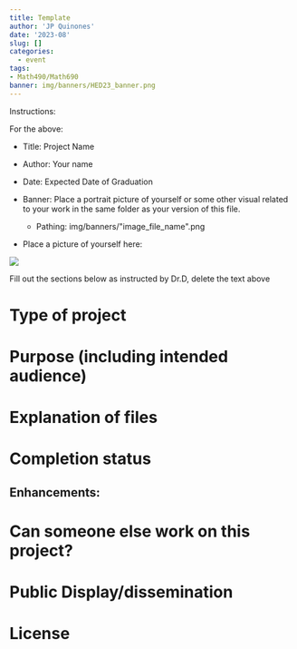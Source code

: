 ```yaml
---
title: Template
author: 'JP Quinones'
date: '2023-08'
slug: []
categories:
  - event
tags:
- Math490/Math690
banner: img/banners/HED23_banner.png
---
```


Instructions:

For the above:

-   Title: Project Name

-   Author: Your name

-   Date: Expected Date of Graduation

-   Banner: Place a portrait picture of yourself or some other visual related to your work in the same folder as your version of this file.

    -   Pathing: img/banners/"image_file_name".png

-   Place a picture of yourself here:

![](HED_Info_small.png)

Fill out the sections below as instructed by Dr.D, delete the text above

# Type of project

# Purpose (including intended audience)

# Explanation of files

# Completion status

## Enhancements:

# Can someone else work on this project?

# Public Display/dissemination

# License
